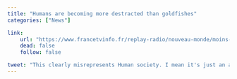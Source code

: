 ```yaml
---
title: "Humans are becoming more destracted than goldfishes"
categories: ["News"]

link:
    url: "https://www.francetvinfo.fr/replay-radio/nouveau-monde/moins-de-concentration-que-les-poissons-rouges-a-cause-des-ecrans_1778207.html"
    dead: false
    follow: false

tweet: "This clearly misrepresents Human society. I mean it's just an average *ooooh*, a new cat video! Nice!"
---
```

